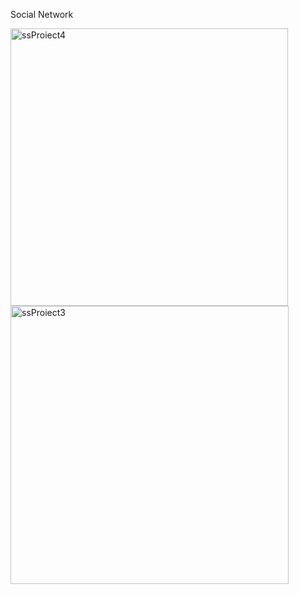 Social Network

<img width="444" alt="ssProiect4" src="https://user-images.githubusercontent.com/100217164/158638314-65a9cf31-615b-48d2-a557-c4ce188e4afc.png">


<img width="445" alt="ssProiect3" src="https://user-images.githubusercontent.com/100217164/158637766-f3f99cbe-c887-426f-9d57-756bcf62c658.png">

